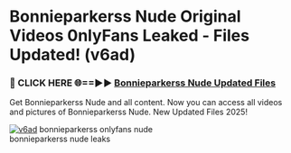 # Bonnieparkerss Nude Original Videos 0nlyFans Leaked - Files Updated! (v6ad)

<h3>🔴 CLICK HERE 🌐==►► <a href="https://tinyurl.com/5h6xmrr3" rel="nofollow">Bonnieparkerss Nude Updated Files</a></h3>

Get Bonnieparkerss Nude and all content. Now you can access all videos and pictures of Bonnieparkerss Nude. New Updated Files 2025!

[![v6ad](https://i.imgur.com/KVD873Z.gif)](https://tinyurl.com/5h6xmrr3)
bonnieparkerss onlyfans nude<br>
bonnieparkerss nude leaks